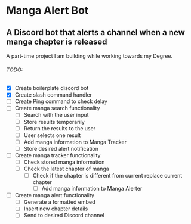 # Manga Alert Bot
## A Discord bot that alerts a channel when a new manga chapter is released
A part-time project I am building while working towards my Degree.




###### TODO:
- [x] Create boilerplate discord bot
- [x] Create slash command handler
- [ ] Create Ping command to check delay
- [ ] Create manga search functionality
    - [ ] Search with the user input
    - [ ] Store results temporarily
    - [ ] Return the results to the user
    - [ ] User selects one result
    - [ ] Add manga information to Manga Tracker
    - [ ] Store desired alert notification
- [ ] Create manga tracker functionality
    - [ ] Check stored manga information
    - [ ] Check the latest chapter of manga
        -  [ ] Check if the chapter is different from current replace current chapter
            - [ ] Add manga information to Manga Alerter
- [ ] Create manga alert functionality
    - [ ] Generate a formatted embed
    - [ ] Insert new chapter details
    - [ ] Send to desired Discord channel
